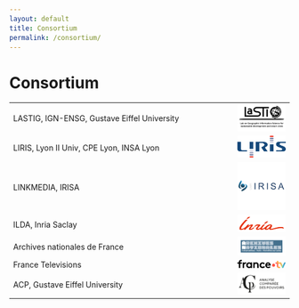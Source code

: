 ```yaml
---
layout: default
title: Consortium
permalink: /consortium/
---
```

# Consortium

<table>
    	<tr>
    	<td>LASTIG, IGN-ENSG, Gustave Eiffel University</td>
	<td width="20%"><img src="/images/logo_LASTIG.png" width="100%" alt="LASTIG logo"></td>
    	</tr>
	<tr>
    	<td>LIRIS, Lyon II Univ, CPE Lyon, INSA Lyon</td>
	<td width="20%"><img src="/images/logo_LIRIS.png" width="100%" alt="LIRIS logo"></td>
    	</tr>
	<tr>
    	<td>LINKMEDIA, IRISA</td>
	<td width="20%"><img src="/images/logo_IRISA.png" width="100%" alt="IRISA logo"></td>
    	</tr>
	<tr>
    	<td>ILDA, Inria Saclay</td>
	<td width="20%"><img src="/images/logo_Inria.png" width="100%" alt="Inria logo"></td>
    	</tr>
    	<td>Archives nationales de France</td>
	<td width="20%"><img src="/images/logo_AnF.gif" width="100%" alt="AnF logo"></td>
    	</tr>
	<tr>
    	<td>France Televisions</td>
	<td width="20%"><img src="/images/logo_FTV.png" width="100%" alt="France.tv logo"></td>
    	</tr>
	<tr>
    	<td>ACP, Gustave Eiffel University</td>
	<td width="20%"><img src="/images/logo_ACP.png" width="100%" alt="ACP logo"></td>
    	</tr>
</table>
